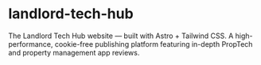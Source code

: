 # landlord-tech-hub
The Landlord Tech Hub website — built with Astro + Tailwind CSS. A high-performance, cookie-free publishing platform featuring in-depth PropTech and property management app reviews.
